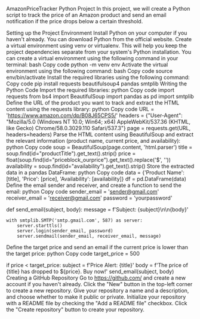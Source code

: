AmazonPriceTracker Python Project
In this project, we will create a Python script to track the price of an Amazon product and send an email notification if the price drops below a certain threshold.

Setting up the Project Environment
Install Python on your computer if you haven't already. You can download Python from the official website.
Create a virtual environment using venv or virtualenv. This will help you keep the project dependencies separate from your system's Python installation. You can create a virtual environment using the following command in your terminal:
bash
Copy code
python -m venv env
Activate the virtual environment using the following command:
bash
Copy code
source env/bin/activate
Install the required libraries using the following command:
Copy code
pip install requests beautifulsoup4 pandas smtplib
Writing the Python Code
Import the required libraries:
python
Copy code
import requests
from bs4 import BeautifulSoup
import pandas as pd
import smtplib
Define the URL of the product you want to track and extract the HTML content using the requests library:
python
Copy code
URL = 'https://www.amazon.com/dp/B08J65CPS5/'
headers = {"User-Agent": "Mozilla/5.0 (Windows NT 10.0; Win64; x64) AppleWebKit/537.36 (KHTML, like Gecko) Chrome/58.0.3029.110 Safari/537.3"}
page = requests.get(URL, headers=headers)
Parse the HTML content using BeautifulSoup and extract the relevant information (product name, current price, and availability):
python
Copy code
soup = BeautifulSoup(page.content, 'html.parser')
title = soup.find(id="productTitle").get_text().strip()
price = float(soup.find(id="priceblock_ourprice").get_text().replace('$', ''))
availability = soup.find(id="availability").get_text().strip()
Store the extracted data in a pandas DataFrame:
python
Copy code
data = {'Product Name': [title], 'Price': [price], 'Availability': [availability]}
df = pd.DataFrame(data)
Define the email sender and receiver, and create a function to send the email:
python
Copy code
sender_email = 'sender@gmail.com'
receiver_email = 'receiver@gmail.com'
password = 'yourpassword'

def send_email(subject, body):
    message = f'Subject: {subject}\n\n{body}'

    with smtplib.SMTP('smtp.gmail.com', 587) as server:
        server.starttls()
        server.login(sender_email, password)
        server.sendmail(sender_email, receiver_email, message)
Define the target price and send an email if the current price is lower than the target price:
python
Copy code
target_price = 500

if price < target_price:
    subject = f'Price Alert: {title}'
    body = f'The price of {title} has dropped to ${price}. Buy now!'
    send_email(subject, body)
Creating a GitHub Repository
Go to https://github.com/ and create a new account if you haven't already.
Click the "New" button in the top-left corner to create a new repository.
Give your repository a name and a description, and choose whether to make it public or private.
Initialize your repository with a README file by checking the "Add a README file" checkbox.
Click the "Create repository" button to create your repository.
